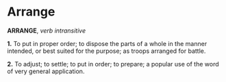 # Arrange

**ARRANGE**, _verb intransitive_

**1.** To put in proper order; to dispose the parts of a whole in the manner intended, or best suited for the purpose; as troops arranged for battle.

**2.** To adjust; to settle; to put in order; to prepare; a popular use of the word of very general application.
